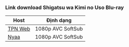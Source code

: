 ### **Link download Shigatsu wa Kimi no Uso Blu-ray**

| Host          | Định dạng          |
| ------------- |:------------------:|
| [TPN Web](https://ddl.tpnteam.workers.dev/0:/Shigatsu%20wa%20Kimi%20no%20Uso/)  | 1080p AVC SoftSub |
| [Nyaa](https://nyaa.si/view/1954595)    | 1080p AVC SoftSub |

